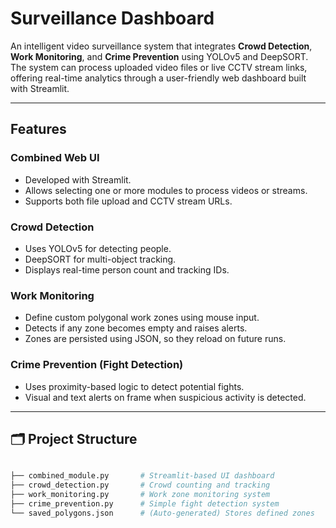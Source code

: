 #  Surveillance Dashboard

An intelligent video surveillance system that integrates **Crowd Detection**, **Work Monitoring**, and **Crime Prevention** using YOLOv5 and DeepSORT. The system can process uploaded video files or live CCTV stream links, offering real-time analytics through a user-friendly web dashboard built with Streamlit.

---

##  Features

###  Combined Web UI
- Developed with Streamlit.
- Allows selecting one or more modules to process videos or streams.
- Supports both file upload and CCTV stream URLs.

###  Crowd Detection
- Uses YOLOv5 for detecting people.
- DeepSORT for multi-object tracking.
- Displays real-time person count and tracking IDs.

###  Work Monitoring
- Define custom polygonal work zones using mouse input.
- Detects if any zone becomes empty and raises alerts.
- Zones are persisted using JSON, so they reload on future runs.

###  Crime Prevention (Fight Detection)
- Uses proximity-based logic to detect potential fights.
- Visual and text alerts on frame when suspicious activity is detected.

---

## 🗂 Project Structure

```bash

├── combined_module.py       # Streamlit-based UI dashboard
├── crowd_detection.py       # Crowd counting and tracking
├── work_monitoring.py       # Work zone monitoring system
├── crime_prevention.py      # Simple fight detection system
└── saved_polygons.json      # (Auto-generated) Stores defined zones


